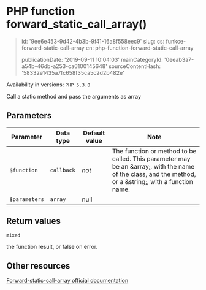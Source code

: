 PHP function forward_static_call_array()
========================================

> id: '9ee6e453-9d42-4b3b-9f41-16a8f558eec9'
> slug:
> 	cs: funkce-forward-static-call-array
> 	en: php-function-forward-static-call-array
> 
> publicationDate: '2019-09-11 10:04:03'
> mainCategoryId: '0eeab3a7-a54b-46db-a253-ca6100145648'
> sourceContentHash: '58332e1435a7fc658f35ca5c2d2b482e'

Availability in versions: `PHP 5.3.0`

Call a static method and pass the arguments as array


Parameters
--------------

| Parameter | Data type | Default value | Note |
|-----|-----|-----|-----|
| `$function` | `callback` | *not* | The function or method to be called. This parameter may be an &array;, with the name of the class, and the method, or a &string;, with a function name. |
| `$parameters` | `array` | null | |


Return values
----------------

`mixed`

the function result, or false on error.

Other resources
------------

[Forward-static-call-array official documentation](https://www.php.net/manual/en/function.forward-static-call-array.php)
